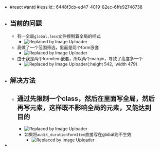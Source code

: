 - #react #antd #less
  id:: 6448f3cb-ed47-4019-82ec-6ffe92748738
- ## 当前的问题
	- 有一全局`global.less`文件控制着全局的样式
		- ![Replaced by Image Uploader](https://s2.loli.net/2023/04/26/kVcrxF8dEhHsPtn.png)
	- 我做了一个范围筛选，里面是两个form嵌套
		- ![Replaced by Image Uploader](https://s2.loli.net/2023/04/26/o7lFwiJNQqcvuIe.png)
	- 由于我是两个formitem嵌套，所以两个margin，导致了高度多一个
		- ![Replaced by Image Uploader](https://s2.loli.net/2023/04/26/RjaQFlTroXCmgqh.png){:height 542, :width 479}
- ## 解决方法
	- 通过先限制一个class，然后在里面写全局，然后再写元素，这样既不影响全局的元素，又能达到目的
		-
		- ![Replaced by Image Uploader](https://s2.loli.net/2023/04/26/tE4yqQdrLM6wZOc.png)
		- 如果将`audit_durationFormItem`直接写在global则不生效
			- ![Replaced by Image Uploader](https://s2.loli.net/2023/04/26/Eu7Jz9NkgKfCb5X.png)
-